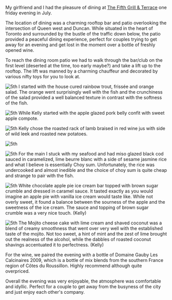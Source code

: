 My girlfriend and I had the pleasure of dining at [The Fifth Grill & Terrace](http://thefifthgrill.com/) one friday evening in July.

The location of dining was a charming rooftop bar and patio overlooking the intersection of Queen west and Duncan. While situated in the heart of Toronto and surrounded by the bustle of the traffic down below, the patio provided a peaceful dining experience, perfect for couples trying to get away for an evening and get lost in the moment over a bottle of freshly opened wine.

To reach the dining room patio we had to walk through the bar/club on the first level (deserted at the time, too early maybe?) and take a lift up to the rooftop. The lift was manned by a charming chauffeur and decorated by various nifty toys for you to look at.

![5th](/static/images/food/5th/appet1.jpg)
I started with the house cured rainbow trout, frissée and orange salad. The orange went surprisingly well with the fish and the crunchiness of the salad provided a well balanced texture in contrast with the softness of the fish.

![5th](/static/images/food/5th/appet2.jpg)
While Kelly started with the apple glazed pork belly confit with sweet apple compote.

![5th](/static/images/food/5th/main1_1.jpg)
Kelly chose the roasted rack of lamb braised in red wine jus with side of wild leek and roasted new potatoes.

![5th](/static/images/food/5th/main1_2.jpg)

![5th](/static/images/food/5th/main2.jpg)
For the main I stuck with my seafood and had miso glazed black cod sauced in caramelized, lime beurre blanc with a side of sesame jasmine rice and what I believe is essentially Choy sum. Unfortunately, the rice was undercooked and almost inedible and the choice of choy sum is quite cheap and strange to pair with the fish.

![5th](/static/images/food/5th/des1.jpg)
White chocolate apple pie ice cream bar topped with brown sugar crumble and dressed in caramel sauce. It tasted exactly as you would imagine an apple pie with vanilla ice cream would taste like. While not overly sweet, it found a balance between the sourness of the apple and the sweetness of the ice cream. The sauce and topping of brown sugar crumble was a very nice touch. (Kelly)

![5th](/static/images/food/5th/des2.jpg)
The Mojito cheese cake with lime cream and shaved coconut was a blend of creamy smoothness that went over very well with the established taste of the mojito. Not too sweet, a hint of mint and the zest of lime brought out the realness of the alcohol, while the dabbles of roasted coconut shavings accentuated it to perfectness. (Kelly)

For the wine, we paired the evening with a bottle of Domaine Gauby Les Calcinaires 2009, which is a bottle of mix blends from the southern France region of Côtes du Roussillon. Highly recommend although quite overpriced.

Overall the evening was very enjoyable, the atmosphere was comfortable and idyllic. Perfect for a couple to get away from the busyness of the city and just enjoy each other's company.


